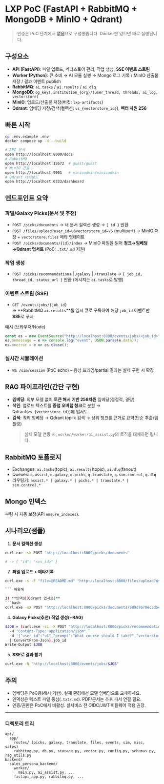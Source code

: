 # LXP PoC (FastAPI + RabbitMQ + MongoDB + MinIO + Qdrant)

> 인증은 PoC 단계에서 **없음**으로 구성했습니다. Docker만 있으면 바로 실행됩니다.

## 구성요소
- **API (FastAPI)**: 파일 업로드, 벡터스토어 관리, 작업 생성, **SSE 이벤트 스트림**
- **Worker (Python)**: 큐 소비 → AI 모듈 실행 → Mongo 로그 기록 / MinIO 산출물 저장 / 결과 이벤트 publish
- **RabbitMQ**: `ai.tasks` / `ai.results` / `ai.dlq`
- **MongoDB**: `og_keys`, `institution_{org}/(user_thread, threads, ai_log, vectorstore)`
- **MinIO**: 업로드/산출물 저장(버킷: `lxp-artifacts`)
- **Qdrant**: 임베딩 저장/검색(컬렉션: `vs_{vectorstore_id}`), **벡터 차원 256**

## 빠른 시작
```bash
cp .env.example .env
docker compose up -d --build

# API 문서
open http://localhost:8000/docs
# RabbitMQ
open http://localhost:15672  # guest/guest
# MinIO 콘솔
open http://localhost:9001   # minioadmin/minioadmin
# Qdrant 대시보드
open http://localhost:6333/dashboard
```

## 엔드포인트 요약

### 파일/Galaxy Picks(문서 및 추천)
- `POST /picks/documents` → 새 문서 컬렉션 생성 → `{ id }` 반환
- `POST /files/upload?user_id=U&vectorstore_id=VS` (multipart) → MinIO 저장 + `vectorstore.files` 메타 업데이트
- `POST /picks/documents/{id}/index` → MinIO 파일을 읽어 **청크→임베딩→Qdrant 업서트** (PoC: `.txt/.md` 지원)

### 작업 생성
- `POST /picks/recommendations` | `/galaxy` | `/translate`
  → `{ job_id, thread_id, status_url }` 반환 (메시지는 `ai.tasks`로 발행)

### 이벤트 스트림 (SSE)
- `GET /events/jobs/{job_id}`  
  → **RabbitMQ `ai.results`**를 임시 큐로 구독하여 해당 `job_id` 이벤트만 **SSE**로 푸시

예시 (브라우저/Node)
```js
const es = new EventSource("http://localhost:8000/events/jobs/<job_id>");
es.onmessage = e => console.log("event", JSON.parse(e.data));
es.onerror = e => es.close();
```

### 실시간 시뮬레이션
- `WS /sim/session` (PoC echo) – 음성 프레임/partial 결과는 실제 구현 시 확장

## RAG 파이프라인(간단 구현)
- **임베딩**: 외부 모델 없이 **토큰 해시 기반 256차원** 임베딩(결정적, 경량)  
- **색인**: 업로드 텍스트를 **중첩 오버랩 청크**로 분할 → Qdrant(`vs_{vectorstore_id}`)에 업서트  
- **검색**: 쿼리 임베딩 → Qdrant top-k 검색 → 상위 청크를 근거로 요약(단순 추출/템플릿)  
  > 실제 모델 연동 시, `worker/worker/ai_assist.py`의 로직을 대체하면 됩니다.

## RabbitMQ 토폴로지
- Exchanges: `ai.tasks`(topic), `ai.results`(topic), `ai.dlq`(fanout)
- Queues: `q.assist`, `q.galaxy`, `q.picks`, `q.translate`, `q.sim.control`, `q.dlq`
- 라우팅키: `assist.* | galaxy.* | picks.* | translate.* | sim.control.*`

## Mongo 인덱스
부팅 시 자동 보장(API `ensure_indexes`).

## 시나리오(샘플)

1) **문서 컬렉션 생성**
```bash
curl.exe -sX POST "http://localhost:8000/picks/documents"

# -> { "id": "<vs_id>" }
```

2) **파일 업로드 + 메타기록**
```bash
curl.exe -s -F "file=@README.md" "http://localhost:8000/files/upload?user_id=u1&vectorstore_id=689d7670ec5d54b6610cf3a5"

``` 해윙해

3) **인덱싱(Qdrant 업서트)**
```bash
curl.exe -sX POST "http://localhost:8000/picks/documents/689d7670ec5d54b6610cf3a5/index"

```

4) **Galaxy Picks(추천) 작업 생성(+RAG)**
```bash
$JOB = (curl.exe -sL -X POST "http://localhost:8000/picks/recommendations" `
  -H "Content-Type: application/json" `
  -d '{"user_id":"u1","prompt":"What course should I take?","vectorstore_id":"689d7670ec5d54b6610cf3a5","sub_function":"recommendation"}' `
  | ConvertFrom-Json).job_id
Write-Output $JOB

```

5) **SSE로 결과 받기**
```bash
curl.exe -N "http://localhost:8000/events/jobs/$JOB"
```

## 주의
- 임베딩은 PoC용(해시 기반). 실제 환경에선 모델 임베딩으로 교체하세요.
- 인덱싱은 텍스트 파일 중심(`.txt/.md`). PDF/문서는 추후 파서 연결 필요.
- 인증/권한은 PoC에서 비활성. 실서비스 전 OIDC/JWT·미들웨어 적용 권장.

---

### 디렉토리 트리
```
api/
  app/
    routes/ (picks, galaxy, translate, files, events, sim, misc, sales)
    rabbitmq.py, db.py, storage.py, vector.py, config.py, schemas.py, rag_utils.py
backend/
  sales_persona_backend/
    worker/
      main.py, ai_assist.py, ...
    fastapi_app.py, rabbitmq.py, ...
```
